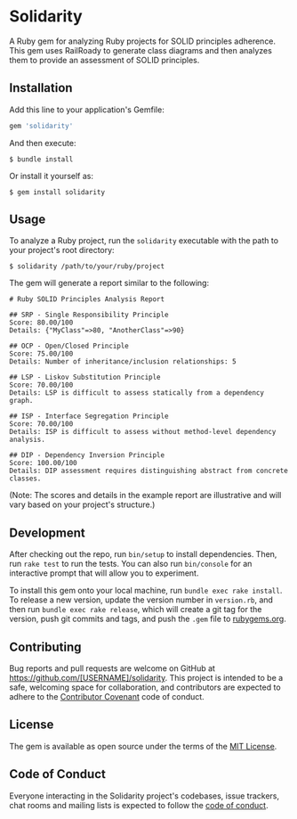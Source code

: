 # Solidarity

A Ruby gem for analyzing Ruby projects for SOLID principles adherence. This gem uses RailRoady to generate class diagrams and then analyzes them to provide an assessment of SOLID principles.

## Installation

Add this line to your application's Gemfile:

```ruby
gem 'solidarity'
```

And then execute:

    $ bundle install

Or install it yourself as:

    $ gem install solidarity

## Usage

To analyze a Ruby project, run the `solidarity` executable with the path to your project's root directory:

    $ solidarity /path/to/your/ruby/project

The gem will generate a report similar to the following:

```
# Ruby SOLID Principles Analysis Report

## SRP - Single Responsibility Principle
Score: 80.00/100
Details: {"MyClass"=>80, "AnotherClass"=>90}

## OCP - Open/Closed Principle
Score: 75.00/100
Details: Number of inheritance/inclusion relationships: 5

## LSP - Liskov Substitution Principle
Score: 70.00/100
Details: LSP is difficult to assess statically from a dependency graph.

## ISP - Interface Segregation Principle
Score: 70.00/100
Details: ISP is difficult to assess without method-level dependency analysis.

## DIP - Dependency Inversion Principle
Score: 100.00/100
Details: DIP assessment requires distinguishing abstract from concrete classes.
```

(Note: The scores and details in the example report are illustrative and will vary based on your project's structure.)

## Development

After checking out the repo, run `bin/setup` to install dependencies. Then, run `rake test` to run the tests. You can also run `bin/console` for an interactive prompt that will allow you to experiment.

To install this gem onto your local machine, run `bundle exec rake install`. To release a new version, update the version number in `version.rb`, and then run `bundle exec rake release`, which will create a git tag for the version, push git commits and tags, and push the `.gem` file to [rubygems.org](https://rubygems.org).

## Contributing

Bug reports and pull requests are welcome on GitHub at https://github.com/[USERNAME]/solidarity. This project is intended to be a safe, welcoming space for collaboration, and contributors are expected to adhere to the [Contributor Covenant](https://contributor-covenant.org/version/2/1/code_of_conduct/) code of conduct.

## License

The gem is available as open source under the terms of the [MIT License](https://opensource.org/licenses/MIT).

## Code of Conduct

Everyone interacting in the Solidarity project's codebases, issue trackers, chat rooms and mailing lists is expected to follow the [code of conduct](https://github.com/[USERNAME]/solidarity/blob/main/CODE_OF_CONDUCT.md).
